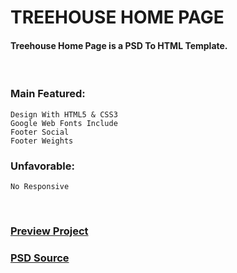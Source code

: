 # TREEHOUSE HOME PAGE
#### Treehouse Home Page is a PSD To HTML Template.

<br />

### Main Featured:
    Design With HTML5 & CSS3
    Google Web Fonts Include
    Footer Social
    Footer Weights

### Unfavorable:
    No Responsive

<br />

### [Preview Project](https://wasek23.github.io/treehouse-home-page/)
### [PSD Source](http://blazrobar.com/free-psd-website-templates/treehouse-website-psd-template/)